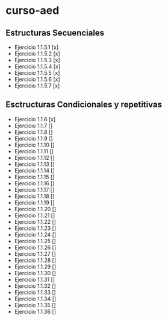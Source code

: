 # curso-aed
## Estructuras Secuenciales
- Ejercicio 1.1.5.1 [x]
- Ejercicio 1.1.5.2 [x]
- Ejercicio 1.1.5.3 [x]
- Ejercicio 1.1.5.4 [x]
- Ejercicio 1.1.5.5 [x]
- Ejercicio 1.1.5.6 [x]
- Ejercicio 1.1.5.7 [x]

## Esctructuras Condicionales y repetitivas
- Ejercicio 1.1.6 [x]
- Ejercicio 1.1.7 []
- Ejercicio 1.1.8 []
- Ejercicio 1.1.9 []
- Ejercicio 1.1.10 []
- Ejercicio 1.1.11 []
- Ejercicio 1.1.12 []
- Ejercicio 1.1.13 []
- Ejercicio 1.1.14 []
- Ejercicio 1.1.15 []
- Ejercicio 1.1.16 []
- Ejercicio 1.1.17 []
- Ejercicio 1.1.18 []
- Ejercicio 1.1.19 []
- Ejercicio 1.1.20 []
- Ejercicio 1.1.21 []
- Ejercicio 1.1.22 []
- Ejercicio 1.1.23 []
- Ejercicio 1.1.24 []
- Ejercicio 1.1.25 []
- Ejercicio 1.1.26 []
- Ejercicio 1.1.27 []
- Ejercicio 1.1.28 []
- Ejercicio 1.1.29 []
- Ejercicio 1.1.30 []
- Ejercicio 1.1.31 []
- Ejercicio 1.1.32 []
- Ejercicio 1.1.33 []
- Ejercicio 1.1.34 []
- Ejercicio 1.1.35 []
- Ejercicio 1.1.36 []
